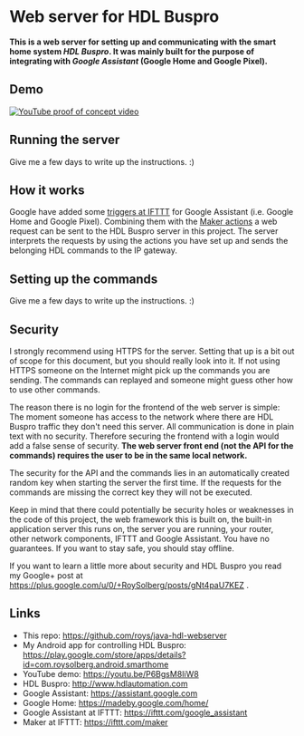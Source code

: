 # Web server for HDL Buspro
**This is a web server for setting up and communicating with the smart home system *HDL Buspro*. It was mainly built for
the purpose of integrating with *Google Assistant* (Google Home and Google Pixel).**

## Demo
[![YouTube proof of concept video](http://img.youtube.com/vi/P6BgsM8IiW8/0.jpg)](https://youtu.be/P6BgsM8IiW8)

## Running the server
Give me a few days to write up the instructions. :)

## How it works
Google have added some [triggers at IFTTT](https://ifttt.com/google_assistant) for Google Assistant (i.e. Google Home
and Google Pixel). Combining them with the [Maker actions](https://ifttt.com/maker) a web request can be sent to the
HDL Buspro server in this project. The server interprets the requests by using the actions you have set up and sends the
belonging HDL commands to the IP gateway.

## Setting up the commands
Give me a few days to write up the instructions. :)

## Security
I strongly recommend using HTTPS for the server. Setting that up is a bit out of scope for this document, but you should
really look into it. If not using HTTPS someone on the Internet might pick up the commands you are sending. The commands
can replayed and someone might guess other how to use other commands.

The reason there is no login for the frontend of the web server is simple: The moment someone has access to the network
where there are HDL Buspro traffic they don't need this server. All communication is done in plain text with no
security. Therefore securing the frontend with a login would add a false sense of security. **The web server front end
(not the API for the commands) requires the user to be in the same local network.**

The security for the API and the commands lies in an automatically created random key when starting the server the first
time. If the requests for the commands are missing the correct key they will not be executed.

Keep in mind that there could potentially be security holes or weaknesses in the code of this project, the web framework this is built
on, the built-in application server this runs on, the server you are running, your router, other network components,
IFTTT and Google Assistant. You have no guarantees. If you want to stay safe, you should stay offline.

If you want to learn a little more about security and HDL Buspro you read my Google+ post at
https://plus.google.com/u/0/+RoySolberg/posts/gNt4paU7KEZ .

## Links
 - This repo: https://github.com/roys/java-hdl-webserver
 - My Android app for controlling HDL Buspro: https://play.google.com/store/apps/details?id=com.roysolberg.android.smarthome
 - YouTube demo: https://youtu.be/P6BgsM8IiW8
 - HDL Buspro: http://www.hdlautomation.com
 - Google Assistant: https://assistant.google.com
 - Google Home: https://madeby.google.com/home/
 - Google Assistant at IFTTT: https://ifttt.com/google_assistant
 - Maker at IFTTT: https://ifttt.com/maker
